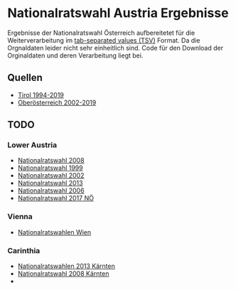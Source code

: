 # Nationalratswahl Austria Ergebnisse
Ergebnisse der Nationalratswahl Österreich aufbereitetet für die Weiterverarbeitung im [tab-separated values (TSV)](https://en.wikipedia.org/wiki/Tab-separated_values) Format. Da die Orgnaldaten leider nicht sehr einheitlich sind. Code für den Download der Orginaldaten und deren Verarbeitung liegt bei.

## Quellen
* [Tirol 1994-2019](https://www.data.gv.at/katalog/dataset/f3a1c18ea3a038fa13e7b3c89454ed280d16ef0c)
* [Oberösterreich 2002-2019](https://www.data.gv.at/katalog/dataset/ba75e945-b775-43c6-b8a5-b3833216f206)


## TODO
### Lower Austria
* [Nationalratswahl 2008](https://www.data.gv.at/katalog/dataset/c3a0c8a6-c491-49b5-923b-7f986120fda1)
* [Nationalratswahl 1999](https://www.data.gv.at/katalog/dataset/b808d060-919a-4d42-b984-79583500a8c7)
* [Nationalratswahl 2002](https://www.data.gv.at/katalog/dataset/5aa400c4-709f-402a-a73e-b17a1cb41d1c)
* [Nationalratswahl 2013](https://www.data.gv.at/katalog/dataset/95741700-ccb6-45b0-9775-31d649cf01db)
* [Nationalratswahl 2006](https://www.data.gv.at/katalog/dataset/c796fd5a-2efc-401b-b4d7-6df4e2403ecc)
* [Nationalratswahl 2017 NÖ](https://www.data.gv.at/katalog/dataset/8d80af3a-0492-46a7-a954-0cd80054944a)

### Vienna
* [Nationalratswahlen Wien](https://www.data.gv.at/katalog/dataset/b9193b21-6053-4de6-a118-d10380be8648)

### Carinthia
* [Nationalratswahlen 2013 Kärnten](https://www.data.gv.at/katalog/dataset/d25c63a8-1228-41e0-af58-d910eb789f02)
* [Nationalratswahl 2008 Kärnten](https://www.data.gv.at/katalog/dataset/590f2a67-31a2-464a-85a5-0f58eb2747b4)
* []()
